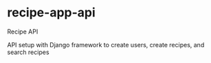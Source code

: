 # recipe-app-api
Recipe API

API setup with Django framework to create users, create recipes, and search recipes 